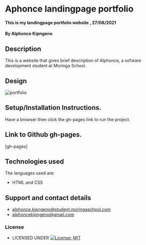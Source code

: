 # Aphonce landingpage portfolio
#### This is my landingpage portfolio website  , 27/08/2021
#### By **Alphonce Kipngeno**
## Description
This is a website that gives brief description of Alphonce, a sofware development student at Moringa School.
## Design
![portfolio](https://user-images.githubusercontent.com/87495436/131219045-39da873c-abd0-4310-8993-b5e76878f6f5.png)
## Setup/Installation Instructions.
Have a browser then click the gh-pages link to run the project.
## Link to Github gh-pages.
[gh-pages]
## Technologies used
The languages used are:
* HTML and CSS
## Support and contact details
 * alphonce.kipngeno@student.moringaschool.com
 * alphoncekipngeno@gmail.com
### License
* LICENSED UNDER  [![License: MIT](https://img.shields.io/badge/License-MIT-yellow.svg)](License)